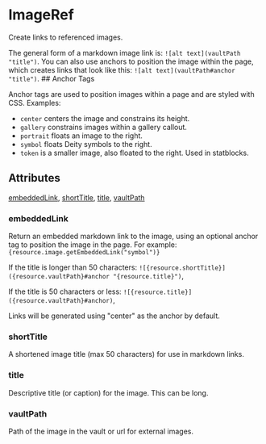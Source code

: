 # ImageRef

Create links to referenced images.

The general form of a markdown image link is: `![alt text](vaultPath "title")`. You can also use anchors to position the image within the page, which creates links that look like this: `![alt text](vaultPath#anchor "title")`.  ## Anchor Tags

Anchor tags are used to position images within a page and are styled with CSS. Examples:

- `center` centers the image and constrains its height.
- `gallery` constrains images within a gallery callout.
- `portrait` floats an image to the right.
- `symbol` floats Deity symbols to the right.
- `token` is a smaller image, also floated to the right. Used in statblocks.

## Attributes

[embeddedLink](#embeddedlink), [shortTitle](#shorttitle), [title](#title), [vaultPath](#vaultpath)


### embeddedLink

Return an embedded markdown link to the image, using an optional anchor tag to position the image in the page. For example: `{resource.image.getEmbeddedLink("symbol")}`

If the title is longer than 50 characters: `![{resource.shortTitle}]({resource.vaultPath}#anchor "{resource.title}")`,

If the title is 50 characters or less: `![{resource.title}]({resource.vaultPath}#anchor)`,

Links will be generated using "center" as the anchor by default.

### shortTitle

A shortened image title (max 50 characters) for use in markdown links.

### title

Descriptive title (or caption) for the image. This can be long.

### vaultPath

Path of the image in the vault or url for external images.
